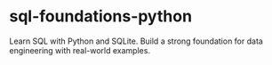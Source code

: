 # sql-foundations-python
Learn SQL with Python and SQLite. Build a strong foundation for data engineering with real-world examples.
